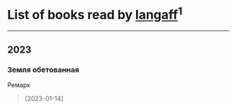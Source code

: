 # List of books read by [langaff](https://plus.google.com/u/0/113568264092317766513/)<sup>1</sup>
---

## 2023

### Земля обетованная
Ремарк
> [2023-01-14] 



